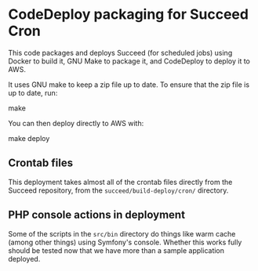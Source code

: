 # CodeDeploy packaging for Succeed Cron
This code packages and deploys Succeed (for scheduled jobs) using Docker to build it, GNU Make to package it, and CodeDeploy to deploy it to AWS.

It uses GNU make to keep a zip file up to date. To ensure that the zip file is up to date, run:

   make

You can then deploy directly to AWS with:

   make deploy

## Crontab files
This deployment takes almost all of the crontab files directly from the Succeed repository, from the `succeed/build-deploy/cron/` directory. 

## PHP console actions in deployment
Some of the scripts in the `src/bin` directory do things like warm cache (among other things) using Symfony's console. Whether this works fully should be tested now that we have more than a sample application deployed.



